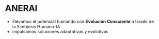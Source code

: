 # ANERAI
* Elevamos el potencial humando con **Evolución Consciente** a través de la Simbiosis Humano-IA
* impulsamos soluciones adaptativas y evolutivas


